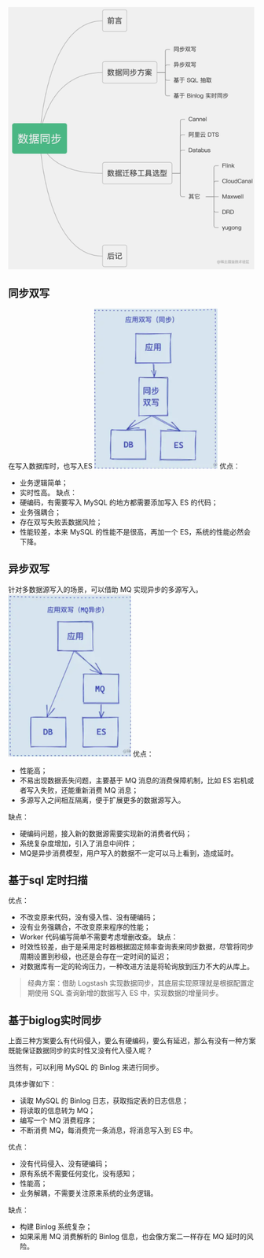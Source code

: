 ![img.png](assets/img.png)

## 同步双写

在写入数据库时，也写入ES
![img.png](assets/img2023.png)
优点：

- 业务逻辑简单；
- 实时性高。
  缺点：
- 硬编码，有需要写入 MySQL 的地方都需要添加写入 ES 的代码；
- 业务强耦合；
- 存在双写失败丢数据风险；
- 性能较差，本来 MySQL 的性能不是很高，再加一个 ES，系统的性能必然会下降。

## 异步双写

针对多数据源写入的场景，可以借助 MQ 实现异步的多源写入。
![img.png](assets/202311.png)
优点：

- 性能高；
- 不易出现数据丢失问题，主要基于 MQ 消息的消费保障机制，比如 ES 宕机或者写入失败，还能重新消费 MQ 消息；
- 多源写入之间相互隔离，便于扩展更多的数据源写入。

缺点：

- 硬编码问题，接入新的数据源需要实现新的消费者代码；
- 系统复杂度增加，引入了消息中间件；
- MQ是异步消费模型，用户写入的数据不一定可以马上看到，造成延时。

## 基于sql 定时扫描

优点：

- 不改变原来代码，没有侵入性、没有硬编码；
- 没有业务强耦合，不改变原来程序的性能；
- Worker 代码编写简单不需要考虑增删改查。
  缺点：
- 时效性较差，由于是采用定时器根据固定频率查询表来同步数据，尽管将同步周期设置到秒级，也还是会存在一定时间的延迟；
- 对数据库有一定的轮询压力，一种改进方法是将轮询放到压力不大的从库上。

> 经典方案：借助 Logstash 实现数据同步，其底层实现原理就是根据配置定期使用 SQL 查询新增的数据写入 ES 中，实现数据的增量同步。

## 基于biglog实时同步

上面三种方案要么有代码侵入，要么有硬编码，要么有延迟，那么有没有一种方案既能保证数据同步的实时性又没有代入侵入呢？

当然有，可以利用 MySQL 的 Binlog 来进行同步。


具体步骤如下：

* 读取 MySQL 的 Binlog 日志，获取指定表的日志信息；
* 将读取的信息转为 MQ；
* 编写一个 MQ 消费程序；
* 不断消费 MQ，每消费完一条消息，将消息写入到 ES 中。

优点：

* 没有代码侵入、没有硬编码；
* 原有系统不需要任何变化，没有感知；
* 性能高；
* 业务解耦，不需要关注原来系统的业务逻辑。

缺点：

* 构建 Binlog 系统复杂；
* 如果采用 MQ 消费解析的 Binlog 信息，也会像方案二一样存在 MQ 延时的风险。
